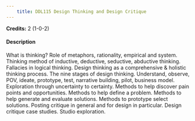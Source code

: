 ```yaml
---
    title: DDL115 Design Thinking and Design Critique
---
```

**Credits:** 2 (1-0-2)



#### Description 
What is thinking? Role of metaphors, rationality, empirical and system. Thinking method of inductive, deductive, seductive, abductive thinking. Fallacies in logical thinking. Design thinking as a comprehensive & holistic thinking process. The nine stages of design thinking. Understand, observe, POV, ideate, prototype, test, narrative building, pilot, business model. Exploration through uncertainty to certainty. Methods to help discover pain points and opportunities. Methods to help define a problem. Methods to help generate and evaluate solutions. Methods to prototype select solutions. Posting critique in general and for design in particular. Design critique case studies. Studio exploration.